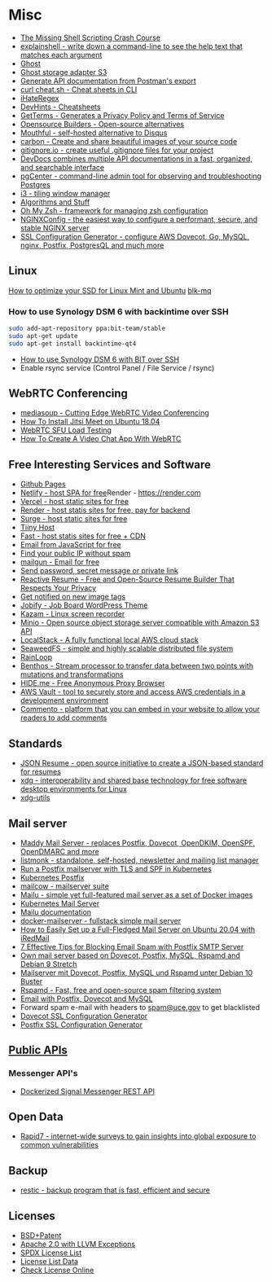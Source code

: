 # Misc

- [The Missing Shell Scripting Crash Course](https://dev.to/godcrampy/the-missing-shell-scripting-crash-course-37mk)
- [explainshell - write down a command-line to see the help text that matches each argument](https://explainshell.com/)
- [Ghost](https://github.com/helm/charts/tree/master/stable/ghost)
- [Ghost storage adapter S3](https://github.com/luizamboni/ghost-s3-storage-adapter)
- [Generate API documentation from Postman's export](https://github.com/thedevsaddam/docgen)
- [curl cheat.sh - Cheat sheets in CLI](http://cheat.sh/)
- [iHateRegex](https://ihateregex.io/)
- [DevHints - Cheatsheets](https://devhints.io/)
- [GetTerms - Generates a Privacy Policy and Terms of Service](https://getterms.io/)
- [Opensource Builders - Open-source alternatives](https://opensource.builders/)
- [Mouthful - self-hosted alternative to Disqus](https://github.com/vkuznecovas/mouthful)
- [carbon - Create and share beautiful images of your source code](https://carbon.now.sh/)
- [gitignore.io - create useful .gitignore files for your project](https://www.toptal.com/developers/gitignore)
- [DevDocs combines multiple API documentations in a fast, organized, and searchable interface](https://devdocs.io/)
- [pgCenter - command-line admin tool for observing and troubleshooting Postgres](https://github.com/lesovsky/pgcenter)
- [i3 - tiling window manager](https://i3wm.org/)
- [Algorithms and Stuff](http://blog.ivank.net/)
- [Oh My Zsh - framework for managing zsh configuration](https://github.com/ohmyzsh/ohmyzsh)
- [NGINXConfig - the easiest way to configure a performant, secure, and stable NGINX server](https://www.digitalocean.com/community/tools/nginx)
- [SSL Configuration Generator - configure AWS Dovecot, Go, MySQL, nginx, Postfix, PostgresQL and much more](https://ssl-config.mozilla.org/)

## Linux

[How to optimize your SSD for Linux Mint and Ubuntu](https://easylinuxtipsproject.blogspot.com/p/ssd.html)
[blk-mq](https://yarondar.wordpress.com/2018/07/29/have-you-tried-blk-mq/)

### How to use Synology DSM 6 with backintime over SSH

```sh
sudo add-apt-repository ppa:bit-team/stable
sudo apt-get update
sudo apt-get install backintime-qt4
```

- [How to use Synology DSM 6 with BIT over SSH](https://github.com/bit-team/backintime/wiki/Hardware-Specific-Setups#how-to-use-synology-dsm-6-with-bit-over-ssh)
- Enable rsync service (Control Panel / File Service / rsync)

## WebRTC Conferencing

- [mediasoup - Cutting Edge WebRTC Video Conferencing](https://github.com/versatica/mediasoup)
- [How To Install Jitsi Meet on Ubuntu 18.04](https://dev.to/digitalocean/how-to-install-jitsi-meet-on-ubuntu-18-04-239b)
- [WebRTC SFU Load Testing](https://webrtchacks.com/sfu-load-testing/)
- [How To Create A Video Chat App With WebRTC](https://www.youtube.com/watch?v=DvlyzDZDEq4)

## Free Interesting Services and Software

- [Github Pages](https://pages.github.com)
- [Netlify - host SPA for free](https://www.netlify.com/)Render - https://render.com
- [Vercel - host static sites for free](https://vercel.com)
- [Render - host statis sites for free, pay for backend](https://render.com)
- [Surge - host static sites for free](https://surge.sh)
- [Tiiny Host](https://tiiny.host)
- [Fast - host statis sites for free + CDN](https://fast.io)
- [Email from JavaScript for free](https://www.emailjs.com/)
- [Find your public IP without spam](http://whatismyip.akamai.com/)
- [mailgun - Email for free](https://www.mailgun.com/)
- [Send password, secret message or private link](https://onetimesecret.com/)
- [Reactive Resume - Free and Open-Source Resume Builder That Respects Your Privacy](https://rxresu.me/)
- [Get notified on new image tags](https://docker-notify.com/)
- [Jobify - Job Board WordPress Theme](https://themeforest.net/item/jobify-wordpress-job-board-theme/5247604)
- [Kazam - Linux screen recorder](https://itsfoss.com/kazam-screen-recorder/)
- [Minio - Open source object storage server compatible with Amazon S3 API](https://github.com/minio/minio)
- [LocalStack - A fully functional local AWS cloud stack](https://github.com/localstack/localstack/)
- [SeaweedFS - simple and highly scalable distributed file system](https://github.com/chrislusf/seaweedfs)
- [RainLoop](https://mail.rainloop.net/#/mailbox/INBOX)
- [Benthos - Stream processor to transfer data between two points with mutations and transformations](https://www.benthos.dev)
- [HIDE.me - Free Anonymous Proxy Browser](https://hide.me/en/proxy)
- [AWS Vault - tool to securely store and access AWS credentials in a development environment](https://github.com/99designs/aws-vault)
- [Commento - platform that you can embed in your website to allow your readers to add comments](https://github.com/adtac/commento)

## Standards

- [JSON Resume - open source initiative to create a JSON-based standard for resumes](https://jsonresume.org/)
- [xdg - interoperability and shared base technology for free software desktop environments for Linux](https://pub.dev/packages/xdg_directories)
- [xdg-utils](https://www.freedesktop.org/wiki/Software/xdg-utils/)

## Mail server

- [Maddy Mail Server - replaces Postfix, Dovecot, OpenDKIM, OpenSPF, OpenDMARC and more](https://github.com/foxcpp/maddy)
- [listmonk - standalone, self-hosted, newsletter and mailing list manager](https://github.com/knadh/listmonk)
- [Run a Postfix mailserver with TLS and SPF in Kubernetes](https://www.tauceti.blog/post/run-postfix-in-kubernetes/)
- [Kubernetes Postfix](https://github.com/githubixx/kubernetes-postfix)
- [mailcow - mailserver suite](https://mailcow.email/)
- [Mailu - simple yet full-featured mail server as a set of Docker images](https://github.com/Mailu/Mailu)
- [Kubernetes Mail Server ](https://github.com/kubernetes-mail-server)
- [Mailu documentation](https://mailu.io/master/kubernetes/mailu/)
- [docker-mailserver - fullstack simple mail server](https://github.com/funkypenguin/docker-mailserver)
- [How to Easily Set up a Full-Fledged Mail Server on Ubuntu 20.04 with iRedMail](https://www.linuxbabe.com/mail-server/ubuntu-16-04-iredmail-server-installation)
- [7 Effective Tips for Blocking Email Spam with Postfix SMTP Server](https://www.linuxbabe.com/mail-server/block-email-spam-postfix)
- [Own mail server based on Dovecot, Postfix, MySQL, Rspamd and Debian 9 Stretch](https://thomas-leister.de/en/mailserver-debian-stretch/)
- [Mailserver mit Dovecot, Postfix, MySQL und Rspamd unter Debian 10 Buster](https://thomas-leister.de/mailserver-debian-buster/)
- [Rspamd - Fast, free and open-source spam filtering system](https://rspamd.com/)
- [Email with Postfix, Dovecot and MySQL](https://www.linode.com/docs/email/postfix/email-with-postfix-dovecot-and-mysql/)
- Forward spam e-mail with headers to spam@uce.gov to get blacklisted
- [Dovecot SSL Configuration Generator](https://ssl-config.mozilla.org/#server=dovecot&version=2.3.9&config=modern&openssl=1.1.1k&guideline=5.6)
- [Postfix SSL Configuration Generator](https://ssl-config.mozilla.org/#server=postfix&version=3.4.8&config=modern&openssl=1.1.1k&guideline=5.6)

## [Public APIs](https://github.com/public-apis/public-apis)

### Messenger API's

- [Dockerized Signal Messenger REST API](https://github.com/bbernhard/signal-cli-rest-api)

## Open Data

- [Rapid7 - internet-wide surveys to gain insights into global exposure to common vulnerabilities](https://opendata.rapid7.com/)

## Backup

- [restic - backup program that is fast, efficient and secure](https://github.com/restic/restic)

## Licenses

- [BSD+Patent](https://opensource.org/licenses/BSDplusPatent)
- [Apache 2.0 with LLVM Exceptions](https://foundation.llvm.org/relicensing/LICENSE.txt)
- [SPDX License List](https://spdx.org/licenses/)
- [License List Data](https://github.com/spdx/license-list-data/tree/v3.11)
- [Check License Online](https://tools.spdx.org/app/check_license/)
